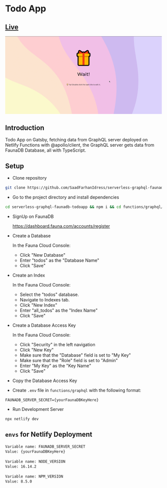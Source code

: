 #  Todo App

## [Live](https://serverless-graphql-faunadb-todoapp.netlify.app/)
<img src="./preview.gif" />

## Introduction 
Todo App on Gatsby, fetching data from GraphQL server deployed on Netlify Functions with @apollo/client, the GraphQL server gets data from FaunaDB Database, all with TypeScript.

## Setup
- Clone repository
```bash
git clone https://github.com/SaadFarhanIdress/serverless-graphql-faunadb-todoapp
```
- Go to the project directory and install dependencies
```bash
cd serverless-graphql-faunadb-todoapp && npm i && cd functions/graphql/ && npm i
```

- SignUp on FaunaDB

    https://dashboard.fauna.com/accounts/register

- Create a Database

    In the Fauna Cloud Console:
    - Click "New Database"
    - Enter "todos" as the "Database Name"
    - Click "Save"

- Create an Index

    In the Fauna Cloud Console:
    - Select the "todos" database.
    - Navigate to Indexes tab.
    - Click "New Index"
    - Enter "all_todos" as the "Index Name"
    - Click "Save"

- Create a Database Access Key

    In the Fauna Cloud Console:
    - Click "Security" in the left navigation
    - Click "New Key"
    - Make sure that the "Database" field is set to "My Key"
    - Make sure that the "Role" field is set to "Admin"
    - Enter "My Key" as the "Key Name"
    - Click "Save"

- Copy the Database Access Key

- Create `.env` file in `functions/graphql` with the following format:

```env
FAUNADB_SERVER_SECRET={yourFaunaDBKeyHere}
```

- Run Development Server

```bash
npx netlify dev
```

## `envs` for Netlify Deployment
```
Variable name: FAUNADB_SERVER_SECRET
Value: {yourFaunaDBKeyHere}

Variable name: NODE_VERSION
Value: 16.14.2

Variable name: NPM_VERSION
Value: 8.5.0
```
